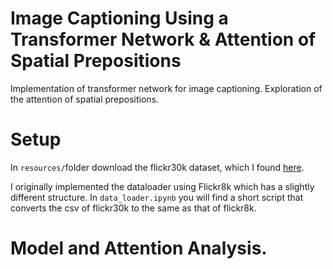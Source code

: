 # Image Captioning Using a Transformer Network & Attention of Spatial Prepositions
Implementation of transformer network for image captioning. Exploration of the attention of spatial prepositions.

# Setup

In ```resources/```folder download the flickr30k dataset, which I found [here](https://www.kaggle.com/datasets/hsankesara/flickr-image-dataset).

I originally implemented the dataloader using Flickr8k which has a slightly different structure. In ```data_loader.ipynb``` you will find a short script that converts the csv of flickr30k to the same as that of flickr8k.

# Model and Attention Analysis.
